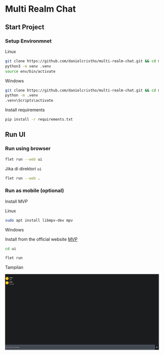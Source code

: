 # Multi Realm Chat

## Start Project

### Setup Environmnet

Linux

```bash
git clone https://github.com/danielcristho/multi-realm-chat.git && cd multi-realm-chat
python3 -m venv .venv
source env/bin/activate
```

Windows

```bash
git clone https://github.com/danielcristho/multi-realm-chat.git && cd multi-realm-chat
python -m .venv
.venv\Scripts\activate
```

Install requirements

```bash
pip install -r requirements.txt
```

## Run UI

### Run using browser

```bash
flet run --web ui
```

Jika di direktori `ui`

```bash
flet run --web .
```

### Run as mobile (optional)

Install MVP

Linux

```bash
sudo apt install libmpv-dev mpv
```

Windows

Install from the official website [MVP](https://mpv.io)

```bash
cd ui
```

```bash
flet run
```

Tampilan

![Start](ui/assets/start.png)

